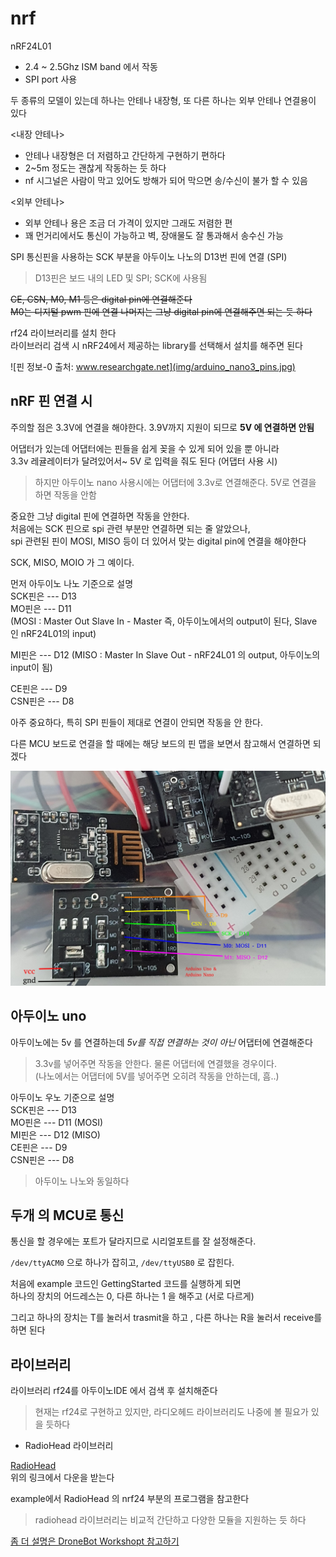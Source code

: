 # nrf
nRF24L01  

- 2.4 ~ 2.5Ghz ISM band 에서 작동  
- SPI port 사용  

두 종류의 모델이 있는데 하나는 안테나 내장형, 또 다른 하나는 외부 안테나 연결용이 있다   

<내장 안테나>   
- 안테나 내장형은 더 저렴하고 간단하게 구현하기 편하다   
- 2~5m 정도는 괜찮게 작동하는 듯 하다  
- nf 시그널은 사람이 막고 있어도 방해가 되어 막으면 송/수신이 불가 할 수 있음

<외부 안테나>  
- 외부 안테나 용은 조금 더 가격이 있지만 그래도 저렴한 편  
- 꽤 먼거리에서도 통신이 가능하고 벽, 장애물도 잘 통과해서 송수신 가능  


SPI 통신핀을 사용하는 SCK 부분을 아두이노 나노의 D13번 핀에 연결 (SPI)   

> D13핀은 보드 내의 LED 및 SPI; SCK에 사용됨  

~~CE, CSN, M0, M1 등은 digital pin에 연결해준다~~  
~~M0는 디지털 pwm 핀에 연결  나머지는 그냥 digital pin에 연결해주면 되는 듯 하다~~

rf24 라이브러리를 설치 한다   
라이브러리 검색 시 nRF24에서 제공하는 library를 선택해서 설치를 해주면 된다  


![핀 정보-0 출처: www.researchgate.net](img/arduino_nano3_pins.jpg)

## nRF 핀 연결 시

주의할 점은 3.3V에 연결을 해야한다. 3.9V까지 지원이 되므로 **5V 에 연결하면 안됨**  

어댑터가 있는데 어댑터에는 핀들을 쉽게 꽂을 수 있게 되어 있을 뿐 아니라   
3.3v 레귤레이터가 달려있어서~ 5V 로 입력을 줘도 된다 (어댑터 사용 시)   

> 하지만 아두이노 nano 사용시에는 어댑터에 3.3v로 연결해준다. 5V로 연결을 하면 작동을 안함  

중요한 그냥 digital 핀에 연결하면 작동을 안한다.   
처음에는 SCK 핀으로 spi 관련 부분만 연결하면 되는 줄 알았으나,   
spi 관련된 핀이 MOSI, MISO 등이 더 있어서 맞는 digital pin에 연결을 해야한다   

SCK, MISO, MOIO 가 그 예이다. 

먼저 아두이노 나노 기준으로 설명  
SCK핀은 --- D13   
MO핀은 --- D11  
(MOSI : Master Out Slave In - Master 즉, 아두이노에서의 output이 된다, Slave 인 nRF24L01의 input)   

MI핀은 --- D12 
(MISO : Master In Slave Out - nRF24L01 의 output, 아두이노의 input이 됨)  

CE핀은 --- D9  
CSN핀은 --- D8  

아주 중요하다, 특히 SPI 핀들이 제대로 연결이 안되면 작동을 안 한다. 

다른 MCU 보드로 연결을 할 때에는 해당 보드의 핀 맵을 보면서 참고해서 연결하면 되겠다

![nrf 핀 -arduino uno / nano](img/nrf.jpg)


## 아두이노 uno
아두이노에는 5v 를 연결하는데 *5v를 직접 연결하는 것이 아닌* 어댑터에 연결해준다   

> 3.3v를 넣어주면 작동을 안한다. 물론 어댑터에 연결했을 경우이다.  
> (나노에서는 어댑터에 5V를 넣어주면 오히려 작동을 안하는데, 흠..)  

아두이노 우노 기준으로 설명  
SCK핀은 --- D13   
MO핀은 --- D11 (MOSI)  
MI핀은 --- D12 (MISO)  
CE핀은 --- D9  
CSN핀은 --- D8  

> 아두이노 나노와 동일하다



## 두개 의 MCU로 통신
통신을 할 경우에는 포트가 달라지므로 시리얼포트를 잘 설정해준다. 

`/dev/ttyACM0` 으로 하나가 잡히고, `/dev/ttyUSB0` 로 잡힌다.  

처음에 example 코드인 GettingStarted 코드를 실행하게 되면  
하나의 장치의 어드레스는 0, 다른 하나는 1 을 해주고 (서로 다르게)   

그리고 하나의 장치는 T를 눌러서 trasmit을 하고 , 다른 하나는 R을 눌러서 receive를 하면 된다   



## 라이브러리 
라이브러리 rf24를 아두이노IDE 에서 검색 후 설치해준다   

> 현재는 rf24로 구현하고 있지만, 라디오헤드 라이브러리도 나중에 볼 필요가 있을 듯하다  



- RadioHead 라이브러리  

[RadioHead](http://www.airspayce.com/mikem/arduino/RadioHead/)   
위의 링크에서 다운을 받는다   

example에서  RadioHead 의 nrf24 부분의 프로그램을 참고한다  

> radiohead 라이브러리는 비교적 간단하고 다양한 모듈을 지원하는 듯 하다

[좀 더 설명은 DroneBot Workshopt 참고하기](https://www.youtube.com/watch?v=lhGXAJj8rJw)









